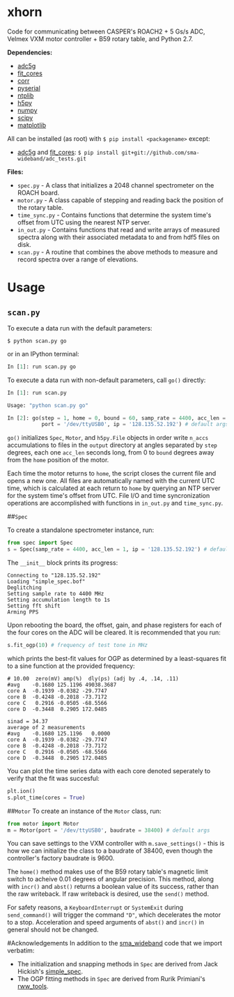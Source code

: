 # xhorn
Code for communicating between CASPER's ROACH2 + 5 Gs/s ADC, Velmex VXM motor controller + B59 rotary table, and Python 2.7.

**Dependencies:**
 * [adc5g]
 * [fit_cores]
 * [corr]
 * [pyserial]
 * [ntplib]
 * [h5py]
 * [numpy]
 * [scipy]
 * [matplotlib]

All can be installed (as root) with `$ pip install <packagename>` except:
 * [adc5g] and [fit_cores]: `$ pip install git+git://github.com/sma-wideband/adc_tests.git`

**Files:**
 * `spec.py` - A class that initializes a 2048 channel spectrometer on the ROACH board.
 * `motor.py` - A class capable of stepping and reading back the position of the rotary table.
 * `time_sync.py` - Contains functions that determine the system time's offset from UTC using the nearest NTP server.
 * `in_out.py` - Contains functions that read and write arrays of measured spectra along with their associated metadata to and from hdf5 files on disk.
 * `scan.py` - A routine that combines the above methods to measure and record spectra over a range of elevations. 

# Usage

## `scan.py`
To execute a data run with the default parameters:
```
$ python scan.py go
```
or in an IPython terminal:
```python
In [1]: run scan.py go
```
To execute a data run with non-default parameters, call `go()` directly:
```python
In [1]: run scan.py

Usage: "python scan.py go"

In [2]: go(step = 1, home = 0, bound = 60, samp_rate = 4400, acc_len = 1, n_accs = 20,
           port = '/dev/ttyUSB0', ip = '128.135.52.192') # default args
```

`go()` initializes `Spec`, `Motor`, and `h5py.File` objects in order write `n_accs` accumulations to files in the `output` directory at angles separated by `step` degrees, each one `acc_len` seconds long, from 0 to `bound` degrees away from the `home` position of the motor.

Each time the motor returns to `home`, the script closes the current file and opens a new one. All files are automatically named with the current UTC time, which is calculated at each return to `home` by querying an NTP server for the system time's offset from UTC. File I/O and time syncronization operations are accomplished with functions in `in_out.py` and `time_sync.py`. 

##`Spec`

To create a standalone spectrometer instance, run:

```python
from spec import Spec
s = Spec(samp_rate = 4400, acc_len = 1, ip = '128.135.52.192') # default args
```

The `__init__` block prints its progress:

```
Connecting to "128.135.52.192"
Loading "simple_spec.bof"
Deglitching
Setting sample rate to 4400 MHz
Setting accumulation length to 1s
Setting fft shift
Arming PPS
```

Upon rebooting the board, the offset, gain, and phase registers for each of the four cores on the ADC will be cleared. It is recommended that you run:

```python
s.fit_ogp(10) # frequency of test tone in MHz
```

which prints the best-fit values for OGP as determined by a least-squares fit to a sine function at the provided frequency:

```
# 10.00  zero(mV) amp(%)  dly(ps) (adj by .4, .14, .11)
#avg    -0.1680 125.1196 49038.3687
core A  -0.1939 -0.0382 -29.7747
core B  -0.4248 -0.2018 -73.7172
core C   0.2916 -0.0505 -68.5566
core D  -0.3448  0.2905 172.0485

sinad = 34.37
average of 2 measurements
#avg    -0.1680 125.1196   0.0000
core A  -0.1939 -0.0382 -29.7747
core B  -0.4248 -0.2018 -73.7172
core C   0.2916 -0.0505 -68.5566
core D  -0.3448  0.2905 172.0485
```

You can plot the time series data with each core denoted seperately to verify that the fit was succesful:

```python
plt.ion()
s.plot_time(cores = True)
```

##`Motor`
To create an instance of the `Motor` class, run:
```python
from motor import Motor
m = Motor(port = '/dev/ttyUSB0', baudrate = 38400) # default args
```

You can save settings to the VXM controller with `m.save_settings()` - this is how we can initialize the class to a baudrate of 38400, even though the controller's factory baudrate is 9600.

The `home()` method makes use of the B59 rotary table's magnetic limit switch to acheive 0.01 degrees of angular precision. This method, along with `incr()` and `abst()` returns a boolean value of its success, rather than the raw writeback. If raw writeback is desired, use the `send()` method.

For safety reasons, a `KeyboardInterrupt` or `SystemExit` during `send_command()` will trigger the command `"D"`, which decelerates the motor to a stop.
Acceleration and speed arguments of `abst()` and `incr()` in general should not be changed. 

#Acknowledgements
In addition to the [sma_wideband] code that we import verbatim:
 * The initialization and snapping methods in `Spec` are derived from Jack Hickish's [simple_spec].
 * The OGP fitting methods in ```Spec``` are derived from Rurik Primiani's [rww_tools].


[adc5g]: <https://github.com/sma-wideband/adc_tests/tree/master/adc5g>
[corr]: <https://github.com/ska-sa/corr>
[pyserial]: <https://github.com/pyserial/pyserial>
[ntplib]: <https://github.com/Tipoca/ntplib>
[h5py]: <https://github.com/h5py/h5py>
[numpy]: <https://github.com/numpy/numpy>
[scipy]: <https://github.com/scipy/scipy>
[matplotlib]: <https://github.com/matplotlib/matplotlib>
[fit_cores]: <https://github.com/sma-wideband/adc_tests/blob/master/fit_cores.py>
[simple_spec]: <https://github.com/jack-h/ami_correlator_sw/blob/master/ami/scripts/simple_spec/spec_init.py>
[rww_tools]: <https://github.com/sma-wideband/adc_tests/blob/master/rww_tools.py>
[sma_wideband]: <https://github.com/sma-wideband>